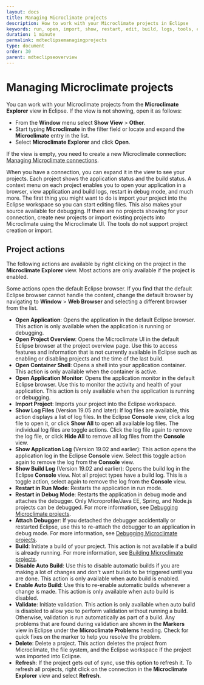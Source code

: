 ```yaml
---
layout: docs
title: Managing Microclimate projects
description: How to work with your Microclimate projects in Eclipse
keywords: run, open, import, show, restart, edit, build, logs, tools, eclipse, Microclimate Explorer view in Eclipse, project actions, attach, build, disable, enable, validate, refresh
duration: 1 minute
permalink: mdteclipsemanagingprojects
type: document
order: 30
parent: mdteclipseoverview
---
```


# Managing Microclimate projects

You can work with your Microclimate projects from the **Microclimate Explorer** view in Eclipse. If the view is not showing, open it as follows:

- From the **Window** menu select **Show View** > **Other**.
- Start typing **Microclimate** in the filter field or locate and expand the **Microclimate** entry in the list.
- Select **Microclimate Explorer** and click **Open**.

If the view is empty, you need to create a new Microclimate connection: [Managing Microclimate connections](mdteclipsemanagingconnections).

When you have a connection, you can expand it in the view to see your projects. Each project shows the application status and the build status. A context menu on each project enables you to open your application in a browser, view application and build logs, restart in debug mode, and much more. The first thing you might want to do is import your project into the Eclipse workspace so you can start editing files. This also makes your source available for debugging. If there are no projects showing for your connection, create new projects or import existing projects into Microclimate using the Microclimate UI. The tools do not support project creation or import.

## Project actions

The following actions are available by right clicking on the project in the **Microclimate Explorer** view. Most actions are only available if the project is enabled.

Some actions open the default Eclipse browser. If you find that the default Eclipse browser cannot handle the content, change the default browser by navigating to **Window** > **Web Browser** and selecting a different browser from the list.

- **Open Application**: Opens the application in the default Eclipse browser. This action is only available when the application is running or debugging.
- **Open Project Overview**: Opens the Microclimate UI in the default Eclipse browser at the project overview page. Use this to access features and information that is not currently available in Eclipse such as enabling or disabling projects and the time of the last build.
- **Open Container Shell**: Opens a shell into your application container. This action is only available when the container is active.
- **Open Application Monitor**: Opens the application monitor in the default Eclipse browser. Use this to monitor the activity and health of your application. This action is only available when the application is running or debugging.
- **Import Project**: Imports your project into the Eclipse workspace.
- **Show Log Files** (Version 19.05 and later): If log files are available, this action displays a list of log files. In the Eclipse **Console** view, click a log file to open it, or click **Show All** to open all available log files. The individual log files are toggle actions. Click the log file again to remove the log file, or click **Hide All** to remove all log files from the **Console** view.
- **Show Application Log** (Version 19.02 and earlier): This action opens the application log in the Eclipse **Console** view. Select this toggle action again to remove the log from the **Console** view.
- **Show Build Log** (Version 19.02 and earlier): Opens the build log in the Eclipse **Console** view. Not all project types have a build log. This is a toggle action, select again to remove the log from the **Console** view.
- **Restart in Run Mode**: Restarts the application in run mode.
- **Restart in Debug Mode**: Restarts the application in debug mode and attaches the debugger. Only Microprofile/Java EE, Spring, and Node.js projects can be debugged. For more information, see [Debugging Microclimate projects](mdteclipsedebugproject).
- **Attach Debugger**: If you detached the debugger accidentally or restarted Eclipse, use this to re-attach the debugger to an application in debug mode. For more information, see [Debugging Microclimate projects](mdteclipsedebugproject).
- **Build**: Initiate a build of your project. This action is not available if a build is already running. For more information, see [Building Microclimate projects](mdteclipsebuildproject).
- **Disable Auto Build**: Use this to disable automatic builds if you are making a lot of changes and don't want builds to be triggered until you are done. This action is only available when auto build is enabled.
- **Enable Auto Build**: Use this to re-enable automatic builds whenever a change is made. This action is only available when auto build is disabled.
- **Validate**: Initiate validation. This action is only available when auto build is disabled to allow you to perform validation without running a build. Otherwise, validation is run automatically as part of a build. Any problems that are found during validation are shown in the **Markers** view in Eclipse under the **Microclimate Problems** heading. Check for quick fixes on the marker to help you resolve the problem.
- **Delete**: Delete a project. This action deletes the project from Microclimate, the file system, and the Eclipse workspace if the project was imported into Eclipse.
- **Refresh**: If the project gets out of sync, use this option to refresh it. To refresh all projects, right click on the connection in the **Microclimate Explorer** view and select **Refresh**.
